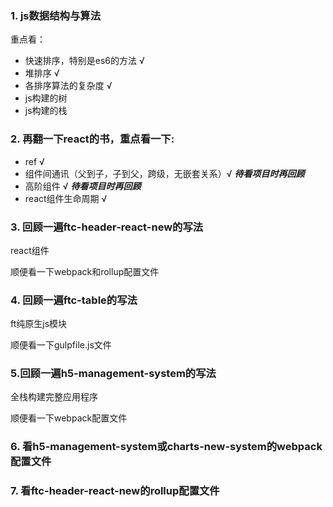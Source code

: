 ### 1. js数据结构与算法
重点看：
- 快速排序，特别是es6的方法 √
- 堆排序 √
- 各排序算法的复杂度 √
- js构建的树
- js构建的栈

### 2. 再翻一下react的书，重点看一下:
- ref √
- 组件间通讯（父到子，子到父，跨级，无嵌套关系）√ ***待看项目时再回顾***
- 高阶组件 √ ***待看项目时再回顾***
- react组件生命周期 √

### 3. 回顾一遍ftc-header-react-new的写法
react组件

顺便看一下webpack和rollup配置文件

### 4. 回顾一遍ftc-table的写法
ft纯原生js模块

顺便看一下gulpfile.js文件

### 5.回顾一遍h5-management-system的写法 
全栈构建完整应用程序

顺便看一下webpack配置文件

### 6. 看h5-management-system或charts-new-system的webpack配置文件

### 7. 看ftc-header-react-new的rollup配置文件
